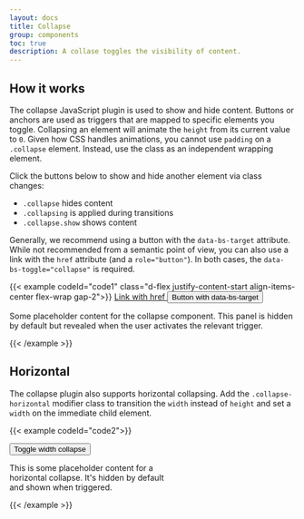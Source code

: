 ```yaml
---
layout: docs
title: Collapse
group: components
toc: true
description: A collase toggles the visibility of content.
---
```


## How it works
The collapse JavaScript plugin is used to show and hide content. Buttons or anchors 
are used as triggers that are mapped to specific elements you toggle. Collapsing an 
element will animate the ```height``` from its current value to ```0```. Given how CSS handles 
animations, you cannot use ```padding``` on a ```.collapse``` element. Instead, use the 
class as an independent wrapping element.

Click the buttons below to show and hide another element via class changes:
 - ```.collapse``` hides content
 - ```.collapsing``` is applied during transitions
 - ```.collapse.show``` shows content
 
Generally, we recommend using a button with the ```data-bs-target``` attribute. While not 
recommended from a semantic point of view, you can also use a link with the ```href``` 
attribute (and a ```role="button"```). In both cases, the ```data-bs-toggle="collapse"``` 
is required.

{{< example codeId="code1" class="d-flex justify-content-start align-items-center flex-wrap gap-2">}}
<a class="btn btn-primary" data-bs-toggle="collapse" href="#collapseExample" role="button" aria-expanded="false" aria-controls="collapseExample">
  Link with href
</a>
<button class="btn btn-primary" type="button" data-bs-toggle="collapse" data-bs-target="#collapseExample" aria-expanded="false" aria-controls="collapseExample">
  Button with data-bs-target
</button>

<div class="collapse" id="collapseExample">
  <div class="card card-body border">
    Some placeholder content for the collapse component. This panel is hidden by default but revealed when the user activates the relevant trigger.
  </div>
</div>

{{< /example >}}

## Horizontal
The collapse plugin also supports horizontal collapsing. Add the ```.collapse-horizontal``` 
modifier class to transition the ```width``` instead of ```height``` and set a ```width``` 
on the immediate child element.

{{< example codeId="code2">}}

<p>
  <button class="btn btn-primary" type="button" data-bs-toggle="collapse" data-bs-target="#collapseWidthExample" aria-expanded="false" aria-controls="collapseWidthExample">
    Toggle width collapse
  </button>
</p>

<div class="collapse collapse-horizontal" id="collapseWidthExample">
  <div class="card card-body border" style="width: 300px;">
    This is some placeholder content for a horizontal collapse. It's hidden by default and shown when triggered.
  </div>
</div>

{{< /example >}}
